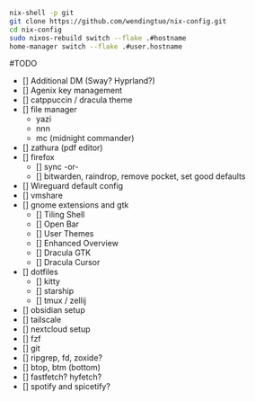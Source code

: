 ```sh
nix-shell -p git
git clone https://github.com/wendingtuo/nix-config.git
cd nix-config
sudo nixos-rebuild switch --flake .#hostname
home-manager switch --flake .#user.hostname
```

#TODO
- [] Additional DM (Sway? Hyprland?)
- [] Agenix key management
- [] catppuccin / dracula theme
- [] file manager
  - yazi
  - nnn
  - mc (midnight commander)
- [] zathura (pdf editor)
- [] firefox
  - [] sync -or-
  - [] bitwarden, raindrop, remove pocket, set good defaults
- [] Wireguard default config
- [] vmshare
- [] gnome extensions and gtk
  - [] Tiling Shell
  - [] Open Bar
  - [] User Themes
  - [] Enhanced Overview
  - [] Dracula GTK
  - [] Dracula Cursor
- [] dotfiles
  - [] kitty
  - [] starship
  - [] tmux / zellij
- [] obsidian setup
- [] tailscale
- [] nextcloud setup
- [] fzf
- [] git
- [] ripgrep, fd, zoxide?
- [] btop, btm (bottom)
- [] fastfetch? hyfetch?
- [] spotify and spicetify?
